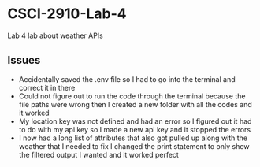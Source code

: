 # CSCI-2910-Lab-4
Lab 4 lab about weather APIs

## Issues
- Accidentally saved the .env file so I had to go into the terminal and correct it in there
- Could not figure out to run the code through the terminal because the file paths were wrong then I created a new folder with all the codes and it worked
- My location key was not defined and had an error so I figured out it had to do with my api key so I made a new api key and it stopped the errors
- I now had a long list of attributes that also got pulled up along with the weather that I needed to fix I changed the print statement to only show the filtered output I wanted and it worked perfect

